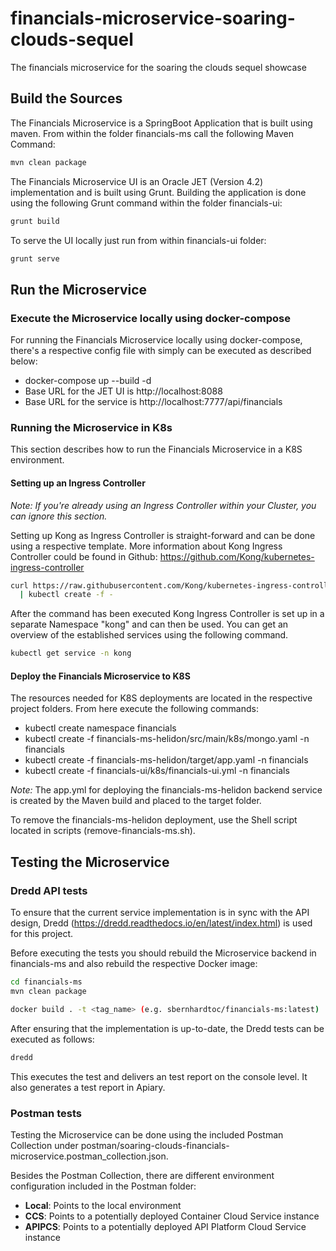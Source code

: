 # financials-microservice-soaring-clouds-sequel
The financials microservice for the soaring the clouds sequel showcase

## Build the Sources

The Financials Microservice is a SpringBoot Application that is built using maven.
From within the folder financials-ms call the following Maven Command:

```bash
mvn clean package
```

The Financials Microservice UI is an Oracle JET (Version 4.2) implementation and is
built using Grunt. Building the application is done using the following Grunt command within the folder financials-ui:

```bash
grunt build
```

To serve the UI locally just run from within financials-ui folder:

```bash
grunt serve
```

## Run the Microservice

### Execute the Microservice locally using docker-compose
For running the Financials Microservice locally using docker-compose, there's a respective config file with simply can be executed as described below:

 * docker-compose up --build -d
 * Base URL for the JET UI is http://localhost:8088
 * Base URL for the service is http://localhost:7777/api/financials

### Running the Microservice in K8s
This section describes how to run the Financials Microservice in a K8S environment.

#### Setting up an Ingress Controller
*Note: If you're already using an Ingress Controller within your Cluster, you can ignore this section.*

Setting up Kong as Ingress Controller is straight-forward and can be done using a respective template. More information about Kong Ingress Controller could be found in Github: https://github.com/Kong/kubernetes-ingress-controller

```bash
curl https://raw.githubusercontent.com/Kong/kubernetes-ingress-controller/master/deploy/single/all-in-one-postgres.yaml \
  | kubectl create -f -
```

After the command has been executed Kong Ingress Controller is set up in a separate Namespace "kong" and can then be used. You can get an overview of the established services using the following command.

```bash
kubectl get service -n kong
```
#### Deploy the Financials Microservice to K8S
The resources needed for K8S deployments are located in the respective project folders. From here execute the following commands:

  * kubectl create namespace financials
  * kubectl create -f financials-ms-helidon/src/main/k8s/mongo.yaml -n financials
  * kubectl create -f financials-ms-helidon/target/app.yaml -n financials
  * kubectl create -f financials-ui/k8s/financials-ui.yml -n financials

*Note:* The app.yml for deploying the financials-ms-helidon backend service is created by the Maven build and placed to the target folder.

To remove the financials-ms-helidon deployment, use the Shell script located in scripts (remove-financials-ms.sh).

## Testing the Microservice

### Dredd API tests

To ensure that the current service implementation is in sync with the API design, Dredd (https://dredd.readthedocs.io/en/latest/index.html) is used for this project.

Before executing the tests you should rebuild the Microservice backend in financials-ms and also
rebuild the respective Docker image:

```bash
cd financials-ms
mvn clean package

docker build . -t <tag_name> (e.g. sbernhardtoc/financials-ms:latest)
```
After ensuring that the implementation is up-to-date, the Dredd tests can be executed as follows:

```bash
dredd
```

This executes the test and delivers an test report on the console level. It also generates a test report
in Apiary.

### Postman tests

Testing the Microservice can be done using the included Postman Collection under  postman/soaring-clouds-financials-microservice.postman_collection.json.

Besides the Postman Collection, there are different environment configuration included in the Postman folder:

 * **Local**: Points to the local environment
 * **CCS**: Points to a potentially deployed Container Cloud Service instance
 * **APIPCS**: Points to a potentially deployed API Platform Cloud Service instance
